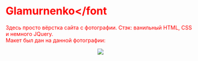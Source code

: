 # <font color="red">Glamurnenko</font
Здесь просто вёрстка сайта с фотографии. Стэк: ванильный HTML, CSS и немного JQuery.<br/>
Макет был дан на данной фотографии:
<center>
  <img src="https://user-images.githubusercontent.com/111016410/205434514-afda449a-dd17-4313-9149-06703a30f630.jpg"/>
</center>
